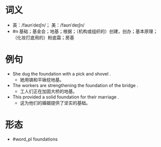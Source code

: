 # 词义
- 英：/faʊnˈdeɪʃn/； 美：/faʊnˈdeɪʃn/
- #n 基础；基金会；地基；根据；（机构或组织的）创建，创办；基本原理；（化妆打底用的）粉底霜；房基
# 例句
- She dug the foundation with a pick and shovel .
	- 她用镐和平锹挖地基。
- The workers are strengthening the foundation of the bridge .
	- 工人们正在加固大桥的地基。
- This provided a solid foundation for their marriage .
	- 这为他们的婚姻提供了坚实的基础。
# 形态
- #word_pl foundations
